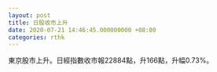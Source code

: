 ```yaml
---
layout: post
title: 日股收市上升
date: 2020-07-21 14:46:45.000000000 +08:00
categories: rthk
---
```


東京股市上升。日經指數收市報22884點，升166點，升幅0.73%。
